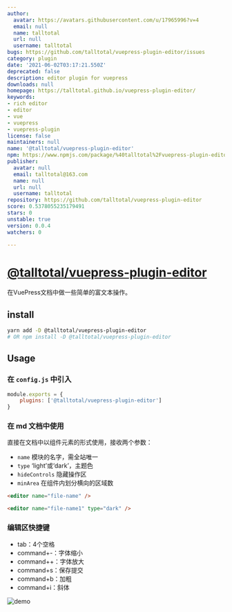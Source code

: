 ```yaml
---
author:
  avatar: https://avatars.githubusercontent.com/u/17965996?v=4
  email: null
  name: talltotal
  url: null
  username: talltotal
bugs: https://github.com/talltotal/vuepress-plugin-editor/issues
category: plugin
date: '2021-06-02T03:17:21.550Z'
deprecated: false
description: editor plugin for vuepress
downloads: null
homepage: https://talltotal.github.io/vuepress-plugin-editor/
keywords:
- rich editor
- editor
- vue
- vuepress
- vuepress-plugin
license: false
maintainers: null
name: '@talltotal/vuepress-plugin-editor'
npm: https://www.npmjs.com/package/%40talltotal%2Fvuepress-plugin-editor
publisher:
  avatar: null
  email: talltotal@163.com
  name: null
  url: null
  username: talltotal
repository: https://github.com/talltotal/vuepress-plugin-editor
score: 0.5378055235179491
stars: 0
unstable: true
version: 0.0.4
watchers: 0

---
```


# [@talltotal/vuepress-plugin-editor](https://talltotal.github.io/vuepress-plugin-editor/)

在VuePress文档中做一些简单的富文本操作。


## install
```bash
yarn add -D @talltotal/vuepress-plugin-editor
# OR npm install -D @talltotal/vuepress-plugin-editor
```

## Usage
### 在 `config.js` 中引入
```js
module.exports = {
    plugins: ['@talltotal/vuepress-plugin-editor'] 
}
```

### 在 md 文档中使用
直接在文档中以组件元素的形式使用，接收两个参数：
- `name` 模块的名字，需全站唯一
- `type` ‘light’或‘dark’，主题色
- `hideControls` 隐藏操作区
- `minArea` 在组件内划分横向的区域数

```md
<editor name="file-name" />

<editor name="file-name1" type="dark" />
```


### 编辑区快捷键
- tab：4个空格
- command+-：字体缩小
- command++：字体放大
- command+s：保存提交
- command+b：加粗
- command+i：斜体

![demo](./test/20200724210531.jpg)

